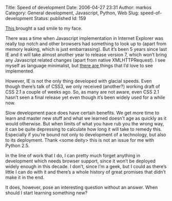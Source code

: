 Title: Speed of development
Date: 2006-04-27 23:31
Author: markos
Category: General development, Javascript, Python, Web
Slug: speed-of-development
Status: published
Id: 159

<html>
 <body>
  <div>
   <p>
    <a href="http://erik.eae.net/archives/2006/04/26/23.23.02/">
     This
    </a>
    brought a sad smile to my face.
   </p>
   <p>
    There was a time when Javascript implementation in Internet Explorer was really top notch and other browsers had something to look up to (apart from memory leaking, which is just embarrassing). But it’s been 5 years since last IE and it will take almost another year to release version 7, which won’t bring any Javascript related changes (apart from native XMLHTTPRequest). I see myself as language minimalist, but
    <a href="http://erik.eae.net/archives/2005/09/09/23.05.56/">
     there are
    </a>
    things that I’d love to see implemented.
   </p>
   <p>
    However, IE is not the only thing developed with glacial speeds. Even though there’s talk of CSS3, we only received (another?) working draft of CSS 2.1 a couple of weeks ago. So, as many are not aware, even CSS 2.1 hasn’t seen a final release yet even though it’s been widely used for a while now.
   </p>
   <p>
    Slow development pace does have certain benefits. We get more time to learn and master new stuff and what we learned doesn’t age as quickly as it would otherwise. But when limits of what you have rub you the wrong way, it can be quite depressing to calculate how long it will take to remedy this. Especially if you’re bound not only to development of a technology, but also to its deployment. Thank &lt;some deity&gt; this is not an issue for me with Python 2.5.
   </p>
   <p>
    In the line of work that I do, I can pretty much forget anything in development which needs browser support, since it won’t be deployed widely enough in this decade. I don’t, since I’m a geek, but I could as there’s little I can do with it and there’s a whole history of great promises that didn’t make it in the end.
   </p>
   <p>
    It does, however, pose an interesting question without an answer. When should I start learning something new?
   </p>
  </div>
 </body>
</html>
